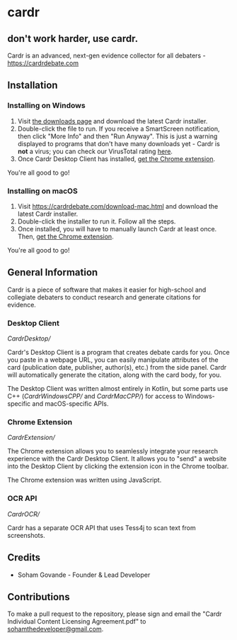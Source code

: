# cardr
## don't work harder, use cardr.
Cardr is an advanced, next-gen evidence collector for all debaters - https://cardrdebate.com

## Installation

### Installing on Windows

1. Visit [the downloads page](https://cardrdebate.com/download-win.html) and download the latest Cardr installer.
2. Double-click the file to run. If you receive a SmartScreen notification, then click "More Info" and then "Run Anyway". This is just a warning displayed to programs that don't have many downloads yet - Cardr is **not** a virus; you can check our VirusTotal rating [here](https://www.virustotal.com/gui/file/0d1bd1c2fb1520c9853f196c0a3275b169f7f6c7affeb3840dd0d2eb30e62b40/detection).
3. Once Cardr Desktop Client has installed, [get the Chrome extension](https://chrome.google.com/webstore/detail/cardr-the-next-gen-debate/ifdnjffggmmjiammdpklgldliaaempce?hl=en).

You're all good to go!

### Installing on macOS

1. Visit https://cardrdebate.com/download-mac.html and download the latest Cardr installer.
2. Double-click the installer to run it. Follow all the steps.
3. Once installed, you will have to manually launch Cardr at least once. Then, [get the Chrome extension](https://chrome.google.com/webstore/detail/cardr-the-next-gen-debate/ifdnjffggmmjiammdpklgldliaaempce?hl=en).

You're all good to go!

## General Information

Cardr is a piece of software that makes it easier for high-school and collegiate debaters to conduct research and generate citations for evidence.

### Desktop Client

*CardrDesktop/*

Cardr's Desktop Client is a program that creates debate cards for you. Once you paste in a webpage URL, you can easily manipulate attributes of the card (publication date, publisher, author(s), etc.) from the side panel. Cardr will automatically generate the citation, along with the card body, for you.

The Desktop Client was written almost entirely in Kotlin, but some parts use C++ (*CardrWindowsCPP/* and *CardrMacCPP/*) for access to Windows-specific and macOS-specific APIs. 

### Chrome Extension

*CardrExtension/*

The Chrome extension allows you to seamlessly integrate your research experience with the Cardr Desktop Client.
It allows you to "send" a website into the Desktop Client by clicking the extension icon in the Chrome toolbar.

The Chrome extension was written using JavaScript.

### OCR API

*CardrOCR/*

Cardr has a separate OCR API that uses Tess4j to scan text from screenshots.


## Credits
* Soham Govande - Founder & Lead Developer

## Contributions
To make a pull request to the repository, please sign and email the "Cardr Individual Content Licensing Agreement.pdf" to sohamthedeveloper@gmail.com.

